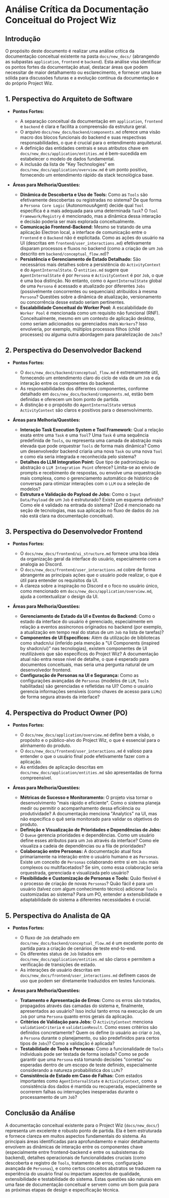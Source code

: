 # Análise Crítica da Documentação Conceitual do Project Wiz

## Introdução

O propósito deste documento é realizar uma análise crítica da documentação conceitual existente na pasta `docs/new_docs/` (abrangendo as subpastas `application`, `frontend` e `backend`). Esta análise visa identificar os pontos fortes da documentação atual, destacar áreas que podem necessitar de maior detalhamento ou esclarecimento, e fornecer uma base sólida para discussões futuras e a evolução contínua da documentação e do próprio Project Wiz.

## 1. Perspectiva do Arquiteto de Software

*   **Pontos Fortes:**
    *   A separação conceitual da documentação em `application`, `frontend` e `backend` é clara e facilita a compreensão da estrutura geral.
    *   O arquivo `docs/new_docs/backend/components.md` oferece uma visão macro dos blocos funcionais do backend e suas respectivas responsabilidades, o que é crucial para o entendimento arquitetural.
    *   A definição das entidades centrais e seus atributos chave em `docs/new_docs/application/entities.md` é bem-sucedida em estabelecer o modelo de dados fundamental.
    *   A inclusão da lista de "Key Technologies" em `docs/new_docs/application/overview.md` é um ponto positivo, fornecendo um entendimento rápido da stack tecnológica base.

*   **Áreas para Melhoria/Questões:**
    *   **Dinâmica de Descoberta e Uso de Tools:** Como as `Tools` são efetivamente descobertas ou registradas no sistema? De que forma a `Persona Core Logic` (AutonomousAgent) decide qual `Tool` específica é a mais adequada para uma determinada `Task`? O `Tool Framework/Registry` é mencionado, mas a dinâmica dessa interação e decisão poderia ser mais explorada conceitualmente.
    *   **Comunicação Frontend-Backend:** Mesmo se tratando de uma aplicação Electron local, a interface de comunicação entre o `Frontend` e o `Backend` não é explicitada. Como as ações do usuário na UI (descritas em `frontend/user_interactions.md`) efetivamente disparam processos e fluxos no backend (como a criação de um `Job` descrito em `backend/conceptual_flow.md`)?
    *   **Persistência e Gerenciamento de Estado Detalhado:** São necessários mais detalhes sobre a persistência do `ActivityContext` e do `AgentInternalState`. O `entities.md` sugere que `AgentInternalState` é por `Persona` e `ActivityContext` é por `Job`, o que é uma boa distinção. No entanto, como o `AgentInternalState` global de uma `Persona` é acessado e atualizado por diferentes `Jobs` (possivelmente concorrentes ou sequenciais) atribuídos à mesma `Persona`? Questões sobre a dinâmica de atualização, versionamento ou concorrência desse estado seriam pertinentes.
    *   **Escalabilidade Conceitual do Worker Pool:** A escalabilidade do `Worker Pool` é mencionada como um requisito não funcional (RNF). Conceitualmente, mesmo em um contexto de aplicação desktop, como seriam adicionados ou gerenciados mais `Workers`? Isso envolveria, por exemplo, múltiplos processos filhos (child processes) ou alguma outra abordagem para paralelização de `Jobs`?

## 2. Perspectiva do Desenvolvedor Backend

*   **Pontos Fortes:**
    *   O `docs/new_docs/backend/conceptual_flow.md` é extremamente útil, fornecendo um entendimento claro do ciclo de vida de um `Job` e da interação entre os componentes do backend.
    *   As responsabilidades dos diferentes componentes, conforme detalhado em `docs/new_docs/backend/components.md`, estão bem definidas e oferecem um bom ponto de partida.
    *   A distinção e o propósito do `AgentInternalState` versus `ActivityContext` são claros e positivos para o desenvolvimento.

*   **Áreas para Melhoria/Questões:**
    *   **Interação Task Execution System e Tool Framework:** Qual a relação exata entre uma `Task` e uma `Tool`? Uma `Task` é uma sequência predefinida de `Tools`, ou representa uma camada de abstração mais elevada que pode orquestrar `Tools` de forma mais dinâmica? Como um desenvolvedor backend criaria uma nova `Task` ou uma nova `Tool` e como ela seria integrada e reconhecida pelo sistema?
    *   **Detalhes do LLM Integration Point:** Que tipo de padronização ou abstração o `LLM Integration Point` oferece? Limita-se ao envio de prompts e recebimento de respostas, ou envolve uma orquestração mais complexa, como o gerenciamento automático de histórico de conversas para otimizar interações com o `LLM` ou a seleção de modelos?
    *   **Estrutura e Validação do Payload de Jobs:** Como o `Input Data/Payload` de um `Job` é estruturado? Existe um esquema definido? Como ele é validado na entrada do sistema? (Zod é mencionado na seção de tecnologias, mas sua aplicação no fluxo de dados do `Job` não está clara na documentação conceitual).

## 3. Perspectiva do Desenvolvedor Frontend

*   **Pontos Fortes:**
    *   O `docs/new_docs/frontend/ui_structure.md` fornece uma boa ideia da organização geral da interface do usuário, especialmente com a analogia ao Discord.
    *   O `docs/new_docs/frontend/user_interactions.md` cobre de forma abrangente as principais ações que o usuário pode realizar, o que é útil para entender os requisitos da UI.
    *   A clareza sobre a inspiração no Discord e o foco no usuário único, como mencionado em `docs/new_docs/application/overview.md`, ajuda a contextualizar o design da UI.

*   **Áreas para Melhoria/Questões:**
    *   **Gerenciamento de Estado da UI e Eventos do Backend:** Como o estado da interface do usuário é gerenciado, especialmente em relação a eventos assíncronos originados no backend (por exemplo, a atualização em tempo real do status de um `Job` na lista de tarefas)?
    *   **Componentes de UI Específicos:** Além da utilização de bibliotecas como shadcn/ui (inferido pela menção a "UI Components (inspired by shadcn/ui)" nas tecnologias), existem componentes de UI reutilizáveis que são específicos do Project Wiz? A documentação atual não entra nesse nível de detalhe, o que é esperado para documentos conceituais, mas seria uma pergunta natural de um desenvolvedor frontend.
    *   **Configuração de Personas na UI e Segurança:** Como as configurações avançadas de `Personas` (modelos de `LLM`, `Tools` habilitadas) são gerenciadas e refletidas na UI? Como o usuário gerencia informações sensíveis (como chaves de acesso para `LLMs`) de forma segura através da interface?

## 4. Perspectiva do Product Owner (PO)

*   **Pontos Fortes:**
    *   O `docs/new_docs/application/overview.md` define bem a visão, o propósito e o público-alvo do Project Wiz, o que é essencial para o alinhamento do produto.
    *   O `docs/new_docs/frontend/user_interactions.md` é valioso para entender o que o usuário final pode efetivamente fazer com a aplicação.
    *   As entidades de aplicação descritas em `docs/new_docs/application/entities.md` são apresentadas de forma compreensível.

*   **Áreas para Melhoria/Questões:**
    *   **Métricas de Sucesso e Monitoramento:** O projeto visa tornar o desenvolvimento "mais rápido e eficiente". Como o sistema planeja medir ou permitir o acompanhamento dessa eficiência ou produtividade? A documentação menciona "Analytics" na UI, mas não especifica o quê seria monitorado para validar os objetivos do produto.
    *   **Definição e Visualização de Prioridades e Dependências de Jobs:** O `Queue` gerencia prioridades e dependências. Como um usuário define esses atributos para um `Job` através da interface? Como ele visualiza a cadeia de dependências ou a fila de prioridades?
    *   **Colaboração entre Personas:** A documentação atual foca primariamente na interação entre o usuário humano e as `Personas`. Existe um conceito de `Personas` colaborando entre si em `Jobs` mais complexos ou multifacetados? Se sim, como essa colaboração seria orquestrada, gerenciada e visualizada pelo usuário?
    *   **Flexibilidade e Customização de Personas e Tools:** Quão flexível é o processo de criação de novas `Personas`? Quão fácil é para um usuário (talvez com algum conhecimento técnico) adicionar `Tools` customizadas ao sistema? Para um PO, entender a extensibilidade e adaptabilidade do sistema a diferentes necessidades é crucial.

## 5. Perspectiva do Analista de QA

*   **Pontos Fortes:**
    *   O fluxo de `Job` detalhado em `docs/new_docs/backend/conceptual_flow.md` é um excelente ponto de partida para a criação de cenários de teste end-to-end.
    *   Os diferentes status de `Job` listados em `docs/new_docs/application/entities.md` são claros e permitem a verificação de transições de estado.
    *   As interações de usuário descritas em `docs/new_docs/frontend/user_interactions.md` definem casos de uso que podem ser diretamente traduzidos em testes funcionais.

*   **Áreas para Melhoria/Questões:**
    *   **Tratamento e Apresentação de Erros:** Como os erros são tratados, propagados através das camadas do sistema e, finalmente, apresentados ao usuário? Isso inclui tanto erros na execução de um `Job` por uma `Persona` quanto erros gerais da aplicação.
    *   **Critérios de Validação para Jobs:** O `ActivityContext` menciona `validationCriteria` e `validationResult`. Como esses critérios são definidos concretamente? Quem os define (o usuário ao criar o `Job`, a `Persona` durante o planejamento, ou são predefinidos para certos tipos de `Jobs`)? Como a validação é aplicada?
    *   **Testabilidade de Tools e Personas:** Como a funcionalidade de `Tools` individuais pode ser testada de forma isolada? Como se pode garantir que uma `Persona` está tomando decisões "corretas" ou esperadas dentro de um escopo de teste definido, especialmente considerando a natureza probabilística dos `LLMs`?
    *   **Consistência de Estado em Caso de Falhas:** Com estados importantes como `AgentInternalState` e `ActivityContext`, como a consistência dos dados é mantida ou recuperada, especialmente se ocorrerem falhas ou interrupções inesperadas durante o processamento de um `Job`?

## Conclusão da Análise

A documentação conceitual existente para o Project Wiz (`docs/new_docs/`) representa um excelente e robusto ponto de partida. Ela é bem estruturada e fornece clareza em muitos aspectos fundamentais do sistema. As principais áreas identificadas para aprofundamento e maior detalhamento envolvem as dinâmicas de interação entre os componentes chave (especialmente entre frontend-backend e entre os subsistemas do backend), detalhes operacionais de funcionalidades cruciais (como descoberta e registro de `Tools`, tratamento de erros, configuração avançada de `Personas`), e como certos conceitos abstratos se traduzem na experiência do usuário final ou impactam aspectos de qualidade, extensibilidade e testabilidade do sistema. Estas questões são naturais em uma fase de documentação conceitual e servem como um bom guia para as próximas etapas de design e especificação técnica.
